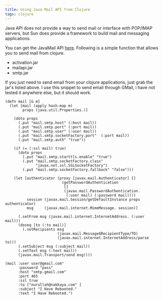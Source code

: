 ```yaml
---
title: Using Java Mail API from Clojure
tags: clojure
---
```


Java API does not provide a way to send mail or interface with POP/IMAP
servers, but Sun does provide a framework to build mail and messaging
applications. 

You can get the JavaMail API
[here](http://java.sun.com/products/javamail/). Following is a simple
function that allows you to send mail from clojure.

 - activation.jar
 - mailapi.jar
 - smtp.jar

If you just need to send email from your clojure applications, just grab
the jar's listed above. I use this snippet to send email through GMail,
i have not tested it anywhere else, but it should work.

    (defn mail [& m]
      (let [mail (apply hash-map m)
            props (java.util.Properties.)]

        (doto props
          (.put "mail.smtp.host" (:host mail))
          (.put "mail.smtp.port" (:port mail))
          (.put "mail.smtp.user" (:user mail))
          (.put "mail.smtp.socketFactory.port"  (:port mail))
          (.put "mail.smtp.auth" "true"))

        (if (= (:ssl mail) true)
          (doto props
            (.put "mail.smtp.starttls.enable" "true")
            (.put "mail.smtp.socketFactory.class" 
                  "javax.net.ssl.SSLSocketFactory")
            (.put "mail.smtp.socketFactory.fallback" "false")))

        (let [authenticator (proxy [javax.mail.Authenticator] [] 
                              (getPasswordAuthentication 
                               []
                               (javax.mail.PasswordAuthentication. 
                                (:user mail) (:password mail))))
              session (javax.mail.Session/getDefaultInstance props authenticator)
              msg     (javax.mail.internet.MimeMessage. session)] 
      
          (.setFrom msg (javax.mail.internet.InternetAddress. (:user mail)))
          (doseq [to (:to mail)] 
            (.setRecipients msg 
                            (javax.mail.Message$RecipientType/TO)
                            (javax.mail.internet.InternetAddress/parse to)))
          (.setSubject msg (:subject mail))
          (.setText msg (:text mail))
          (javax.mail.Transport/send msg))))

    (mail :user user@gmail.com"
          :password "pass"
          :host "smtp.gmail.com"
          :port 465
          :ssl true
          :to ["nurullah@nakkaya.com" ]
          :subject "I Have Rebooted." 
          :text "I Have Rebooted.")
